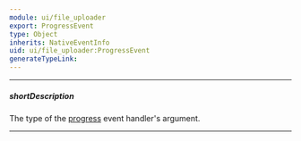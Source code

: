 ```yaml
---
module: ui/file_uploader
export: ProgressEvent
type: Object
inherits: NativeEventInfo
uid: ui/file_uploader:ProgressEvent
generateTypeLink: 
---
```

---
##### shortDescription
The type of the [progress]({basewidgetpath}/Events/#progress) event handler's argument.

---
<!-- Description goes here -->